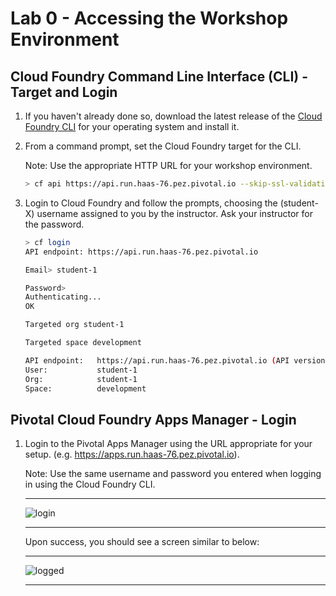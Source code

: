 # Lab 0 - Accessing the Workshop Environment

## Cloud Foundry Command Line Interface (CLI) -  Target and Login

1. If you haven't already done so, download the latest release of the [Cloud Foundry CLI](https://github.com/cloudfoundry/cli/releases) for your operating system and install it.

1. From a command prompt, set the Cloud Foundry target for the CLI.

   Note: Use the appropriate HTTP URL for your workshop environment.

   ```bash
   > cf api https://api.run.haas-76.pez.pivotal.io --skip-ssl-validation
   ```

1. Login to Cloud Foundry and follow the prompts, choosing the (student-X) username assigned to you by the instructor. Ask your instructor for the password.

   ```bash
   > cf login
   API endpoint: https://api.run.haas-76.pez.pivotal.io

   Email> student-1

   Password>
   Authenticating...
   OK

   Targeted org student-1

   Targeted space development

   API endpoint:   https://api.run.haas-76.pez.pivotal.io (API version: 2.54.0)
   User:           student-1
   Org:            student-1
   Space:          development

   ```

## Pivotal Cloud Foundry Apps Manager - Login

1. Login to the Pivotal Apps Manager using the URL appropriate for your setup. (e.g. <https://apps.run.haas-76.pez.pivotal.io>).

   Note: Use the same username and password you entered when logging in using the Cloud Foundry CLI.

   ---

   ![login](../../Common/images/lab-student-login.png)

   ---

   Upon success, you should see a screen similar to below:

   ---

   ![logged](../../Common/images/lab-student-loggedin.png)

   ---
